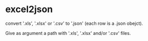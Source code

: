# excel2json
convert '.xls', '.xlsx' or '.csv' to '.json' (each row is a .json obejct).

Give as argument a path with '.xls', '.xlsx' and/or '.csv' files.
